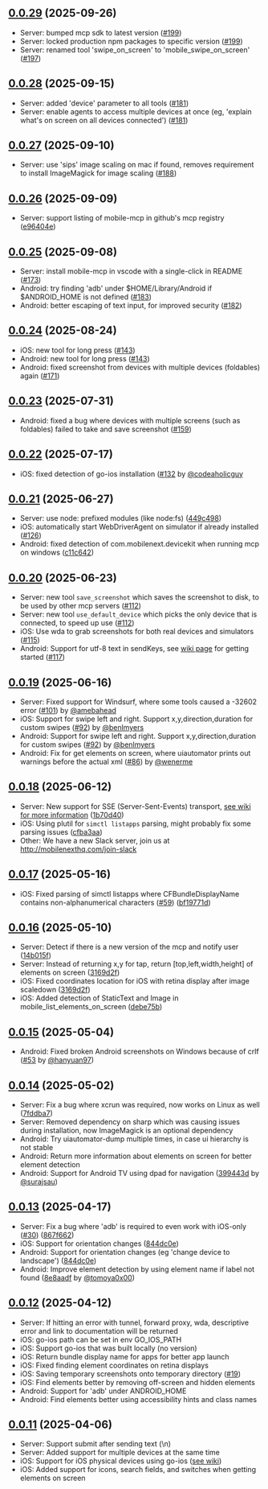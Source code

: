 ## [0.0.29](https://github.com/mobile-next/mobile-mcp/releases/tag/0.0.29) (2025-09-26)

* Server: bumped mcp sdk to latest version ([#199](https://github.com/mobile-next/mobile-mcp/pull/199))
* Server: locked production npm packages to specific version ([#199](https://github.com/mobile-next/mobile-mcp/pull/199))
* Server: renamed tool 'swipe_on_screen' to 'mobile_swipe_on_screen' ([#197](https://github.com/mobile-next/mobile-mcp/pull/197))

## [0.0.28](https://github.com/mobile-next/mobile-mcp/releases/tag/0.0.28) (2025-09-15)

* Server: added 'device' parameter to all tools ([#181](https://github.com/mobile-next/mobile-mcp/pull/181))
* Server: enable agents to access multiple devices at once (eg, 'explain what's on screen on all devices connected')
  ([#181](https://github.com/mobile-next/mobile-mcp/pull/181))

## [0.0.27](https://github.com/mobile-next/mobile-mcp/releases/tag/0.0.27) (2025-09-10)

* Server: use 'sips' image scaling on mac if found, removes requirement to install ImageMagick for image scaling ([#188](https://github.com/mobile-next/mobile-mcp/pull/188))

## [0.0.26](https://github.com/mobile-next/mobile-mcp/releases/tag/0.0.26) (2025-09-09)

* Server: support listing of mobile-mcp in github's mcp registry ([e96404e](https://github.com/mobile-next/mobile-mcp/commit/e96404e0e513e48ebcfe7956800203cc0f363526))

## [0.0.25](https://github.com/mobile-next/mobile-mcp/releases/tag/0.0.25) (2025-09-08)

* Server: install mobile-mcp in vscode with a single-click in README ([#173](https://github.com/mobile-next/mobile-mcp/pull/173))
* Android: try finding 'adb' under $HOME/Library/Android if $ANDROID_HOME is not defined ([#183](https://github.com/mobile-next/mobile-mcp/pull/183))
* Android: better escaping of text input, for improved security ([#182](https://github.com/mobile-next/mobile-mcp/pull/183))

## [0.0.24](https://github.com/mobile-next/mobile-mcp/releases/tag/0.0.24) (2025-08-24)

* iOS: new tool for long press ([#143](https://github.com/mobile-next/mobile-mcp/pull/143))
* Android: new tool for long press ([#143](https://github.com/mobile-next/mobile-mcp/pull/143))
* Android: fixed screenshot from devices with multiple devices (foldables) again ([#171](https://github.com/mobile-next/mobile-mcp/pull/171))

## [0.0.23](https://github.com/mobile-next/mobile-mcp/releases/tag/0.0.23) (2025-07-31)

* Android: fixed a bug where devices with multiple screens (such as foldables) failed to take and save screenshot ([#159](https://github.com/mobile-next/mobile-mcp/pull/159))

## [0.0.22](https://github.com/mobile-next/mobile-mcp/releases/tag/0.0.22) (2025-07-17)

* iOS: fixed detection of go-ios installation ([#132](https://github.com/mobile-next/mobile-mcp/pull/132) by [@codeaholicguy](https://github.com/codeaholicguy)

## [0.0.21](https://github.com/mobile-next/mobile-mcp/releases/tag/0.0.21) (2025-06-27)

* Server: use node: prefixed modules (like node:fs) ([449c498](https://github.com/mobile-next/mobile-mcp/commit/449c498e6e9a3e68aab55ea82f15c296171fc05e))
* iOS: automatically start WebDriverAgent on simulator if already installed ([#126](https://github.com/mobile-next/mobile-mcp/pull/126))
* Android: fixed detection of com.mobilenext.devicekit when running mcp on windows ([c11c642](https://github.com/mobile-next/mobile-mcp/commit/c11c6427c71cb7cef6ce87005047df977f6bea8a))

## [0.0.20](https://github.com/mobile-next/mobile-mcp/releases/tag/0.0.20) (2025-06-23)

* Server: new tool `save_screenshot` which saves the screenshot to disk, to be used by other mcp servers ([#112](https://github.com/mobile-next/mobile-mcp/pull/112))
* Server: new tool `use_default_device` which picks the only device that is connected, to speed up use ([#112](https://github.com/mobile-next/mobile-mcp/pull/112))
* iOS: Use wda to grab screenshots for both real devices and simulators ([#115](https://github.com/mobile-next/mobile-mcp/pull/115))
* Android: Support for utf-8 text in sendKeys, see [wiki page]() for getting started ([#117](https://github.com/mobile-next/mobile-mcp/pull/117))

## [0.0.19](https://github.com/mobile-next/mobile-mcp/releases/tag/0.0.19) (2025-06-16)

* Server: Fixed support for Windsurf, where some tools caused a -32602 error ([#101](https://github.com/mobile-next/mobile-mcp/pull/101)) by [@amebahead](https://github.com/amebahead)
* iOS: Support for swipe left and right. Support x,y,direction,duration for custom swipes ([#92](https://github.com/mobile-next/mobile-mcp/pull/92/)) by [@benlmyers](https://github.com/benlmyers)
* Android: Support for swipe left and right. Support x,y,direction,duration for custom swipes ([#92](https://github.com/mobile-next/mobile-mcp/pull/92/)) by [@benlmyers](https://github.com/benlmyers)
* Android: Fix for get elements on screen, where uiautomator prints out warnings before the actual xml ([#86](https://github.com/mobile-next/mobile-mcp/pull/86)) by [@wenerme](https://github.com/wenerme)

## [0.0.18](https://github.com/mobile-next/mobile-mcp/releases/tag/0.0.18) (2025-06-12)

* Server: New support for SSE (Server-Sent-Events) transport, [see wiki for more information](https://github.com/mobile-next/mobile-mcp/wiki/Using-SSE-Transport) ([1b70d40](https://github.com/mobile-next/mobile-mcp/commit/1b70d403cd562a97a0723464f2b286f2fd6eee0a))
* iOS: Using plutil for `simctl listapps` parsing, might probably fix some parsing issues ([cfba3aa](https://github.com/mobile-next/mobile-mcp/commit/cfba3aaac5beb66d08d1138fe42c924309ede303))
* Other: We have a new Slack server, join us at http://mobilenexthq.com/join-slack

## [0.0.17](https://github.com/mobile-next/mobile-mcp/releases/tag/0.0.17) (2025-05-16)

* iOS: Fixed parsing of simctl listapps where CFBundleDisplayName contains non-alphanumerical characters ([#59](https://github.com/mobile-next/mobile-mcp/issues/59)) ([bf19771d](https://github.com/mobile-next/mobile-mcp/pull/63/commits/bf19771dcd49444ba4841ec649e3a72a03b54c74))

## [0.0.16](https://github.com/mobile-next/mobile-mcp/releases/tag/0.0.16) (2025-05-10)

* Server: Detect if there is a new version of the mcp and notify user ([14b015f](https://github.com/mobile-next/mobile-mcp/commit/14b015f29ab47aa1f3ae122a670a58eb7ef51fd8))
* Server: Instead of returning x,y for tap, return [top,left,width,height] of elements on screen ([3169d2f](https://github.com/mobile-next/mobile-mcp/commit/3169d2f46f0c789e4c3188e137ac645d6f6eb27c))
* iOS: Fixed coordinates location for iOS with retina display after image scaledown ([3169d2f](https://github.com/mobile-next/mobile-mcp/commit/3169d2f46f0c789e4c3188e137ac645d6f6eb27c))
* iOS: Added detection of StaticText and Image in mobile_list_elements_on_screen ([debe75b](https://github.com/mobile-next/mobile-mcp/commit/debe75b5c8afcafcef8328201e9886bffdd1f128))

## [0.0.15](https://github.com/mobile-next/mobile-mcp/releases/tag/0.0.15) (2025-05-04)

* Android: Fixed broken Android screenshots on Windows because of crlf ([#53](https://github.com/mobile-next/mobile-mcp/pull/53/files) by [@hanyuan97](https://github.com/hanyuan97))

## [0.0.14](https://github.com/mobile-next/mobile-mcp/releases/tag/0.0.14) (2025-05-02)

* Server: Fix a bug where xcrun was required, now works on Linux as well ([7fddba7](https://github.com/mobile-next/mobile-mcp/commit/7fddba71af51690cfa76f81154f72c3120ab7f07))
* Server: Removed dependency on sharp which was causing issues during installation, now ImageMagick is an optional dependency
* Android: Try uiautomator-dump multiple times, in case ui hierarchy is not stable
* Android: Return more information about elements on screen for better element detection
* Android: Support for Android TV using dpad for navigation ([399443d](https://github.com/mobile-next/mobile-mcp/commit/399443d519284a54b670a1598689a73d178db2ec) by [@surajsau](https://github.com/surajsau))

## [0.0.13](https://github.com/mobile-next/mobile-mcp/releases/tag/0.0.13) (2025-04-17)

* Server: Fix a bug where 'adb' is required to even work with iOS-only ([#30](https://github.com/mobile-next/mobile-mcp/issues/30)) ([867f662](https://github.com/mobile-next/mobile-mcp/pull/35/commits/867f662ac2edc68d542519bd72d1762d3dbca18d))
* iOS: Support for orientation changes ([844dc0e](https://github.com/mobile-next/mobile-mcp/pull/28/commits/844dc0eb953169871b4cdd2a57735bf50abe721a))
* Android: Support for orientation changes (eg 'change device to landscape') ([844dc0e](https://github.com/mobile-next/mobile-mcp/pull/28/commits/844dc0eb953169871b4cdd2a57735bf50abe721a))
* Android: Improve element detection by using element name if label not found ([8e8aadf](https://github.com/mobile-next/mobile-mcp/pull/33/commits/8e8aadfd7f300ff5b7f0a7857a99d1103cd9e941) by [@tomoya0x00](https://github.com/tomoya0x00))

## [0.0.12](https://github.com/mobile-next/mobile-mcp/releases/tag/0.0.12) (2025-04-12)

* Server: If hitting an error with tunnel, forward proxy, wda, descriptive error and link to documentation will be returned
* iOS: go-ios path can be set in env GO_IOS_PATH
* iOS: Support go-ios that was built locally (no version)
* iOS: Return bundle display name for apps for better app launch
* iOS: Fixed finding element coordinates on retina displays
* iOS: Saving temporary screenshots onto temporary directory ([#19](https://github.com/mobile-next/mobile-mcp/issues/19))
* iOS: Find elements better by removing off-screen and hidden elements
* Android: Support for 'adb' under ANDROID_HOME
* Android: Find elements better using accessibility hints and class names

## [0.0.11](https://github.com/mobile-next/mobile-mcp/releases/tag/0.0.11) (2025-04-06)

* Server: Support submit after sending text (\n)
* Server: Added support for multiple devices at the same time
* iOS: Support for iOS physical devices using go-ios ([see wiki](https://github.com/mobile-next/mobile-mcp/wiki/Getting-Started-with-iOS-Physical-Device))
* iOS: Added support for icons, search fields, and switches when getting elements on screen
